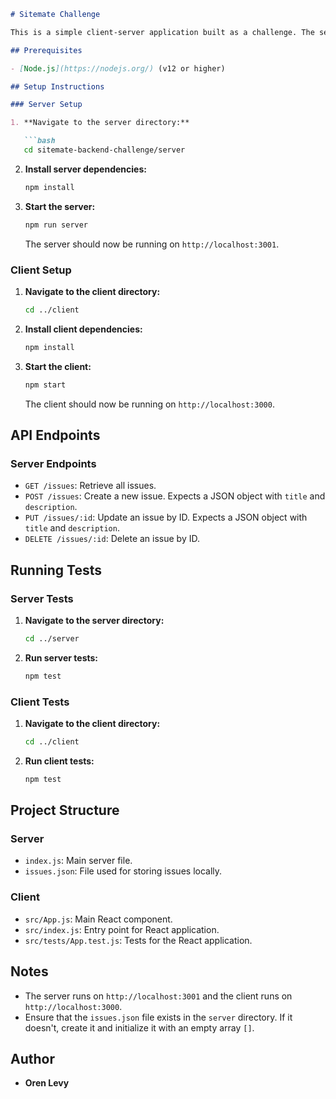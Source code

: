 ```markdown
# Sitemate Challenge

This is a simple client-server application built as a challenge. The server is built with Node.js and Express, and uses a local JSON file (`issues.json`) for persistent storage. The client is built with React. I wanted to include a MongoDB database but never had the time.

## Prerequisites

- [Node.js](https://nodejs.org/) (v12 or higher)

## Setup Instructions

### Server Setup

1. **Navigate to the server directory:**

   ```bash
   cd sitemate-backend-challenge/server
   ```

2. **Install server dependencies:**

   ```bash
   npm install
   ```

3. **Start the server:**

   ```bash
   npm run server
   ```

   The server should now be running on `http://localhost:3001`.

### Client Setup

1. **Navigate to the client directory:**

   ```bash
   cd ../client
   ```

2. **Install client dependencies:**

   ```bash
   npm install
   ```

3. **Start the client:**

   ```bash
   npm start
   ```

   The client should now be running on `http://localhost:3000`.

## API Endpoints

### Server Endpoints

- `GET /issues`: Retrieve all issues.
- `POST /issues`: Create a new issue. Expects a JSON object with `title` and `description`.
- `PUT /issues/:id`: Update an issue by ID. Expects a JSON object with `title` and `description`.
- `DELETE /issues/:id`: Delete an issue by ID.

## Running Tests

### Server Tests

1. **Navigate to the server directory:**

   ```bash
   cd ../server
   ```

2. **Run server tests:**

   ```bash
   npm test
   ```

### Client Tests

1. **Navigate to the client directory:**

   ```bash
   cd ../client
   ```

2. **Run client tests:**

   ```bash
   npm test
   ```

## Project Structure

### Server

- `index.js`: Main server file.
- `issues.json`: File used for storing issues locally.

### Client

- `src/App.js`: Main React component.
- `src/index.js`: Entry point for React application.
- `src/tests/App.test.js`: Tests for the React application.

## Notes

- The server runs on `http://localhost:3001` and the client runs on `http://localhost:3000`.
- Ensure that the `issues.json` file exists in the `server` directory. If it doesn't, create it and initialize it with an empty array `[]`.

## Author

- **Oren Levy**
